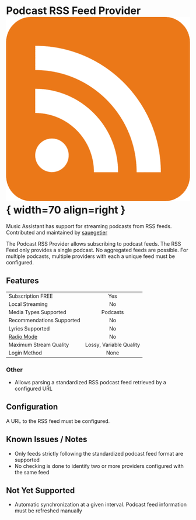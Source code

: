# Podcast RSS Feed Provider ![Preview image](../assets/icons/rss-icon.png){ width=70 align=right }

Music Assistant has support for streaming podcasts from RSS feeds. Contributed and maintained by [sauegetier](https://github.com/saeugetier)

The Podcast RSS Provider allows subscribing to podcast feeds. The RSS Feed only provides a single podcast. No aggregated feeds are possible. For multiple podcasts, multiple providers with each a unique feed must be configured.

## Features

|           |                     |
|:-----------------------|:---------------------:|
| Subscription FREE | Yes |
| Local Streaming   | No |
| Media Types Supported | Podcasts |
| Recommendations Supported | No |
| Lyrics Supported | No |
| [Radio Mode](https://www.music-assistant.io/ui/#track-menu) | No |
| Maximum Stream Quality | Lossy, Variable Quality |
| Login Method | None |

### Other

- Allows parsing a standardized RSS podcast feed retrieved by a configured URL

## Configuration

A URL to the RSS feed must be configured.

## Known Issues / Notes

- Only feeds strictly following the standardized podcast feed format are supported
- No checking is done to identify two or more providers configured with the same feed

## Not Yet Supported

- Automatic synchronization at a given interval. Podcast feed information must be refreshed manually
